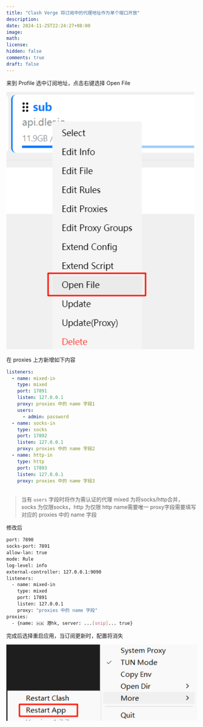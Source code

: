 ```yaml
---
title: "Clash Verge 将订阅中的代理地址作为单个端口开放"
description: 
date: 2024-11-25T22:24:27+08:00
image: 
math: 
license: 
hidden: false
comments: true
draft: false
---
```


来到 Profile 选中订阅地址，点击右键选择 Open File

![](9ac6f43ecd25db757eebd1b949da3496.png)

在 proxies 上方新增如下内容
```yaml
listeners:
  - name: mixed-in
    type: mixed
    port: 17891
    listen: 127.0.0.1
    proxy: proxies 中的 name 字段1
    users: 
	  - admin: password 
  - name: socks-in
    type: socks
    port: 17892
    listen: 127.0.0.1
    proxy: proxies 中的 name 字段2
  - name: http-in
    type: http
    port: 17893
    listen: 127.0.0.1
    proxy: proxies 中的 name 字段3
    
```
> 当有 `users` 字段时将作为需认证的代理
> mixed 为将socks/http合并，socks 为仅限socks，http 为仅限 http
> name需要唯一
>proxy字段需要填写对应的 proxies 中的 name 字段


修改后
```bash
port: 7890
socks-port: 7891
allow-lan: true
mode: Rule
log-level: info
external-controller: 127.0.0.1:9090
listeners:
  - name: mixed-in
    type: mixed
    port: 17891
    listen: 127.0.0.1
    proxy: "proxies 中的 name 字段"
proxies:
  - {name: 🇭🇰 港hk, server: ...[snip]... true}
```

完成后选择重启应用，当订阅更新时，配置将消失

![](c8bebe5e750f709686b05a66f046739b.png)

 